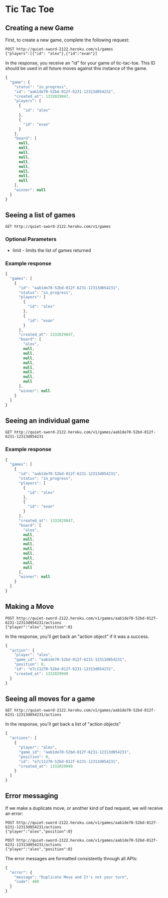 # Tic Tac Toe

## Creating a new Game

First, to create a new game, complete the following request:

    POST http://quiet-sword-2122.heroku.com/v1/games
    {"players":[{"id": "alex"},{"id":"evan"}]

In the response, you receive an "id" for your game of tic-tac-toe. This ID should be used in all future moves against this instance of the game.

```javascript
{
  "game": {
    "status": "in_progress",
    "id": "aab1de70-52bd-012f-6231-12313d054231",
    "created_at": 1332029847,
    "players": [
      {
        "id": "alex"
      },
      {
        "id": "evan"
      }
    ],
    "board": [
      null,
      null,
      null,
      null,
      null,
      null,
      null,
      null,
      null
    ],
    "winner": null
  }
}
```

## Seeing a list of games

    GET http://quiet-sword-2122.heroku.com/v1/games

### Optional Parameters
* limit - limits the list of games returned

### Example response

```javascript
{
  "games": [
    {
      "id": "aab1de70-52bd-012f-6231-12313d054231",
      "status": "in_progress",
      "players": [
        {
          "id": "alex"
        },
        {
          "id": "evan"
        }
      ],
      "created_at": 1332029847,
      "board": [
        "alex",
        null,
        null,
        null,
        null,
        null,
        null,
        null,
        null
      ],
      "winner": null
    }
  ]
}
```

## Seeing an individual game 

    GET http://quiet-sword-2122.heroku.com/v1/games/aab1de70-52bd-012f-6231-12313d054231

### Example response

```javascript
{
  "games": [
    {
      "id": "aab1de70-52bd-012f-6231-12313d054231",
      "status": "in_progress",
      "players": [
        {
          "id": "alex"
        },
        {
          "id": "evan"
        }
      ],
      "created_at": 1332029847,
      "board": [
        "alex",
        null,
        null,
        null,
        null,
        null,
        null,
        null,
        null
      ],
      "winner": null
    }
  ]
}
```

## Making a Move
  
    POST http://quiet-sword-2122.heroku.com/v1/games/aab1de70-52bd-012f-6231-12313d054231/actions
    {"player":"alex","position":0}

In the response, you'll get back an "action object" if it was a success.

```javascript
{
  "action": {
    "player": "alex",
    "game_id": "aab1de70-52bd-012f-6231-12313d054231",
    "position": 0,
    "id": "e7c11270-52bd-012f-6231-12313d054231",
    "created_at": 1332029949
  }
}
```

## Seeing all moves for a game
  
    GET http://quiet-sword-2122.heroku.com/v1/games/aab1de70-52bd-012f-6231-12313d054231/actions

In the response, you'll get back a list of "action objects"

```javascript
{
  "actions": [
    {
      "player": "alex",
      "game_id": "aab1de70-52bd-012f-6231-12313d054231",
      "position": 0,
      "id": "e7c11270-52bd-012f-6231-12313d054231",
      "created_at": 1332029949
    }
  ]
}
```

## Error messaging

If we make a duplicate move, or another kind of bad request, we will receive an error:

    POST http://quiet-sword-2122.heroku.com/v1/games/aab1de70-52bd-012f-6231-12313d054231/actions
    {"player":"alex","position":0}

    POST http://quiet-sword-2122.heroku.com/v1/games/aab1de70-52bd-012f-6231-12313d054231/actions
    {"player":"alex","position":0}

The error messages are formatted consistently through all APIs:

```javascript
{
  "error": {
    "message": "Duplicate Move and It's not your turn",
    "code": 400
  }
}
```
